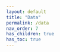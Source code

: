 ```yaml
---
layout: default
title: "Data"
permalink: /data
nav_order: 7
has_children: true
has_toc: true
---
```

